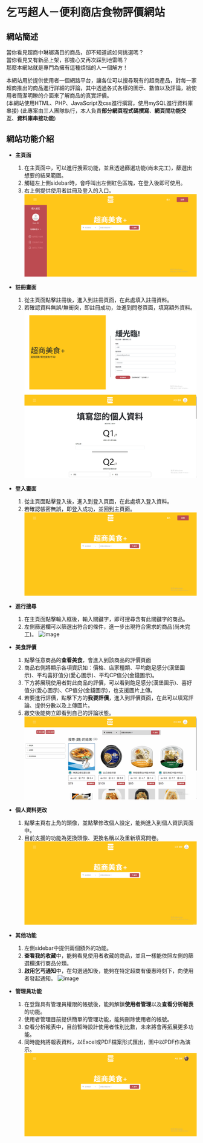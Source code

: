 # 乞丐超人－便利商店食物評價網站

## 網站簡述
當你看見超商中琳瑯滿目的商品，卻不知道該如何挑選嗎？\
當你看見又有新品上架，卻擔心又再次踩到地雷嗎？\
那麼本網站就是專門為擁有這種煩惱的人一個解方！

本網站用於提供使用者一個網路平台，讓各位可以搜尋現有的超商產品，對每一家超商推出的商品進行詳細的評論，其中透過各式各樣的圖示、數值以及評論，給使用者簡潔明瞭的介面來了解商品的真實評價。\
(本網站使用HTML、PHP、JavaScript及css進行撰寫，使用mySQL進行資料庫串接)
(此專案由三人團隊執行，本人負責**部分網頁程式碼撰寫**、**網頁間功能交互**、**資料庫串接功能**)

## 網站功能介紹
- **主頁面**
  1. 在主頁面中，可以進行搜索功能，並且透過篩選功能(尚未完工)，篩選出想要的結果範圍。
  2. 觸碰左上側sidebar時，會呼叫出左側紅色區塊，在登入後即可使用。
  3. 右上側提供使用者註冊及登入的入口。
  ![image](readmePic/主頁_未登入.png)

- **註冊畫面**
  1. 從主頁面點擊註冊後，進入到註冊頁面，在此處填入註冊資料。
  2. 若確認資料無誤/無衝突，即註冊成功，並進到問卷頁面，填寫額外資料。
  ![image](readmePic/註冊畫面.png)
  ![image](readmePic/問卷填寫.gif)

- **登入畫面**
  1. 從主頁面點擊登入後，進入到登入頁面，在此處填入登入資料。
  2. 若確認帳密無誤，即登入成功，並回到主頁面。
  ![image](readmePic/登入.gif)

- **進行搜尋**
  1. 在主頁面點擊輸入框後，輸入關鍵字，即可搜尋含有此關鍵字的商品。
  2. 左側篩選欄可以篩選出符合的條件，進一步出現符合需求的商品(尚未完工)。
  ![image](readmePic/進行搜尋.gif)

- **美食評價**
  1. 點擊任意商品的**查看美食**，會進入到該商品的評價頁面
  2. 商品右側將顯示各項資訊如：價格、店家種類、平均飽足感分(漢堡圖示)、平均喜好值分(愛心圖示)、平均CP值分(金錢圖示)。
  3. 下方將展現使用者對此商品的評價，可以看到飽足感分(漢堡圖示)、喜好值分(愛心圖示)、CP值分(金錢圖示)，也支援圖片上傳。
  4. 若要進行評價，點擊下方的**我要評價**，進入到評價頁面，在此可以填寫評論、提供分數以及上傳圖片。
  5. 繳交後能夠立即看到自己的評論狀態。
  ![image](readmePic/美食評價.gif)

- **個人資料更改**
  1. 點擊主頁右上角的頭像，並點擊修改個人設定，能夠進入到個人資訊頁面中。
  2. 目前支援的功能為更換頭像、更換名稱以及重新填寫問卷。
  ![image](readmePic/個人資料更改.gif)

- **其他功能**
  1. 左側sidebar中提供兩個額外的功能。
  2. **查看我的收藏**中，能夠看見使用者收藏的商品，並且一樣能依照左側的篩選欄進行商品分類。
  3. **啟用乞丐通知**中，在勾選通知後，能夠在特定超商有優惠時刻下，向使用者發起通知。
  ![image](readmePic/其他功能.gif)

- **管理員功能**
  1. 在登錄具有管理員權限的帳號後，能夠解鎖**使用者管理**以及**查看分析報表**的功能。
  2. 使用者管理目前提供簡單的管理功能，能夠刪除使用者的帳號。
  3. 查看分析報表中，目前暫時設計使用者性別比數，未來將會再拓展更多功能。
  4. 同時能夠將報表資料，以Excel或PDF檔案形式匯出，圖中以PDF作為演示。
  ![image](readmePic/管理者功能.gif)
